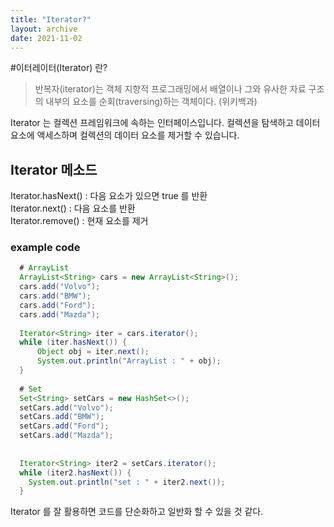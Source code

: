 ```yaml
---
title: "Iterator?"  
layout: archive  
date: 2021-11-02
---
```


#이터레이터(Iterator) 란?
> 반복자(iterator)는 객체 지향적 프로그래밍에서 배열이나 그와 유사한 자료 구조의 내부의 요소를 순회(traversing)하는 객체이다.
> (위키백과)
>
Iterator 는 컬렉션 프레임워크에 속하는 인터페이스입니다. 컬렉션을 탐색하고 데이터 요소에 액세스하며 컬렉션의 데이터 요소를 제거할 수 있습니다.
## Iterator 메소드
Iterator.hasNext() : 다음 요소가 있으면 true 를 반환  
Iterator.next() : 다음 요소를 반환  
Iterator.remove() : 현재 요소를 제거

### example code
```java
  # ArrayList
  ArrayList<String> cars = new ArrayList<String>();
  cars.add("Volvo");
  cars.add("BMW");
  cars.add("Ford");
  cars.add("Mazda");
  
  Iterator<String> iter = cars.iterator();
  while (iter.hasNext()) {
      Object obj = iter.next();
      System.out.println("ArrayList : " + obj);
  }
  
  # Set
  Set<String> setCars = new HashSet<>();
  setCars.add("Volvo");
  setCars.add("BMW");
  setCars.add("Ford");
  setCars.add("Mazda");
  
  
  Iterator<String> iter2 = setCars.iterator();
  while (iter2.hasNext()) {
    System.out.println("set : " + iter2.next());
  }
```

Iterator 를 잘 활용하면 코드를 단순화하고 일반화 할 수 있을 것 같다.
